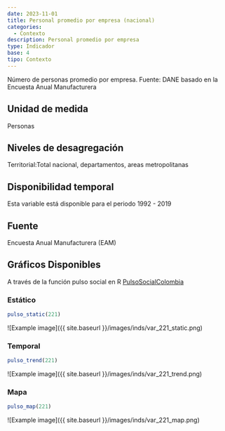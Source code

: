 ```yaml
---
date: 2023-11-01
title: Personal promedio por empresa (nacional)
categories:
  - Contexto
description: Personal promedio por empresa
type: Indicador
base: 4
tipo: Contexto
--- 
```


Número de personas promedio por empresa.
Fuente: DANE basado en la Encuesta Anual Manufacturera

## Unidad de medida
Personas

## Niveles de desagregación
Territorial:Total nacional, departamentos, areas metropolitanas

## Disponibilidad temporal
Esta variable está disponible para el periodo 1992 - 2019

## Fuente
Encuesta Anual Manufacturera (EAM)

## Gráficos Disponibles

A través de la función pulso social en R [PulsoSocialColombia](https://github.com/pulsosocialcolombia/PulsoSocialColombia)

### Estático

``` R
pulso_static(221)
```

![Example image]({{ site.baseurl }}/images/inds/var_221_static.png)

### Temporal

``` R
pulso_trend(221)
```

![Example image]({{ site.baseurl }}/images/inds/var_221_trend.png)

### Mapa

``` R
pulso_map(221)
```

![Example image]({{ site.baseurl }}/images/inds/var_221_map.png)
